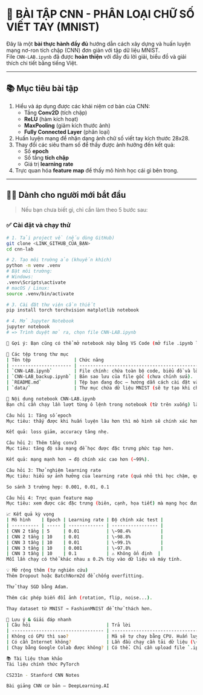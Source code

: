 # 🔎 BÀI TẬP CNN - PHÂN LOẠI CHỮ SỐ VIẾT TAY (MNIST)

Đây là một **bài thực hành đầy đủ** hướng dẫn cách xây dựng và huấn luyện mạng nơ-ron tích chập (CNN) đơn giản với tập dữ liệu MNIST.  
File `CNN-LAB.ipynb` đã được **hoàn thiện** với đầy đủ lời giải, biểu đồ và giải thích chi tiết bằng tiếng Việt.

---

## 📚 Mục tiêu bài tập

1. Hiểu và áp dụng được các khái niệm cơ bản của CNN:
   - Tầng **Conv2D** (tích chập)
   - **ReLU** (hàm kích hoạt)
   - **MaxPooling** (giảm kích thước ảnh)
   - **Fully Connected Layer** (phân loại)
2. Huấn luyện mạng để nhận dạng ảnh chữ số viết tay kích thước 28x28.
3. Thay đổi các siêu tham số để thấy được ảnh hưởng đến kết quả:
   - Số **epoch**
   - Số tầng **tích chập**
   - Giá trị **learning rate**
4. Trực quan hóa **feature map** để thấy mô hình học cái gì bên trong.

---

## 🧑‍💻 Dành cho người mới bắt đầu

> Nếu bạn chưa biết gì, chỉ cần làm theo 5 bước sau:

### ✅ Cài đặt và chạy thử

```bash
# 1. Tải project về (nếu dùng GitHub)
git clone <LINK_GITHUB_CỦA_BẠN>
cd cnn-lab

# 2. Tạo môi trường ảo (khuyến khích)
python -m venv .venv
# Bật môi trường:
# Windows:
.venv\Scripts\activate
# macOS / Linux:
source .venv/bin/activate

# 3. Cài đặt thư viện cần thiết
pip install torch torchvision matplotlib notebook

# 4. Mở Jupyter Notebook
jupyter notebook
# => Trình duyệt mở ra, chọn file CNN-LAB.ipynb

📝 Gợi ý: Bạn cũng có thể mở notebook này bằng VS Code (mở file .ipynb là chạy được).

📁 Các tệp trong thư mục
| Tên tệp                | Chức năng                                                     |
| ---------------------- | ------------------------------------------------------------- |
| `CNN-LAB.ipynb`        | File chính: chứa toàn bộ code, biểu đồ và lời giải 4 câu hỏi. |
| `CNN-LAB_backup.ipynb` | Bản sao lưu của file gốc (chưa chỉnh sửa).                    |
| `README.md`            | Tệp bạn đang đọc – hướng dẫn cách cài đặt và sử dụng.         |
| `data/`                | Thư mục chứa dữ liệu MNIST (sẽ tự tạo khi chạy lần đầu).      |

📌 Nội dung notebook CNN-LAB.ipynb
Bạn chỉ cần chạy lần lượt từng ô lệnh trong notebook (từ trên xuống) là được.

Câu hỏi 1: Tăng số epoch
Mục tiêu: thấy được khi huấn luyện lâu hơn thì mô hình sẽ chính xác hơn như thế nào.

Kết quả: loss giảm, accuracy tăng nhẹ.

Câu hỏi 2: Thêm tầng conv3
Mục tiêu: tăng độ sâu mạng để học được đặc trưng phức tạp hơn.

Kết quả: mạng mạnh hơn → độ chính xác cao hơn (~99%).

Câu hỏi 3: Thử nghiệm learning rate
Mục tiêu: hiểu sự ảnh hưởng của learning rate (quá nhỏ thì học chậm, quá lớn thì dao động).

So sánh 3 trường hợp: 0.001, 0.01, 0.1

Câu hỏi 4: Trực quan feature map
Mục tiêu: xem được các đặc trưng (biên, cạnh, họa tiết) mà mạng học được qua từng tầng.

📈 Kết quả kỳ vọng
| Mô hình    | Epoch | Learning rate | Độ chính xác test |
| ---------- | ----- | ------------- | ----------------- |
| CNN 2 tầng | 5     | 0.01          | \~98.4%           |
| CNN 2 tầng | 10    | 0.01          | \~98.8%           |
| CNN 3 tầng | 10    | 0.01          | \~99.1%           |
| CNN 3 tầng | 10    | 0.001         | \~97.8%           |
| CNN 3 tầng | 10    | 0.1           | ⚠️ Không ổn định  |
Mỗi lần chạy có thể khác nhau ± 0.2% tùy vào dữ liệu và máy tính.

💡 Mở rộng thêm (tự nghiên cứu)
Thêm Dropout hoặc BatchNorm2d để chống overfitting.

Thử thay SGD bằng Adam.

Thêm các phép biến đổi ảnh (rotation, flip, noise...).

Thay dataset từ MNIST → FashionMNIST để thử thách hơn.

📌 Lưu ý & Giải đáp nhanh
| Câu hỏi                            | Trả lời                                                                 |
| ---------------------------------- | ----------------------------------------------------------------------- |
| Không có GPU thì sao?              | Mã sẽ tự chạy bằng CPU. Huấn luyện chậm hơn một chút nhưng vẫn OK.      |
| Có cần Internet không?             | Lần đầu chạy cần tải dữ liệu (\~11MB). Sau đó không cần nữa.            |
| Chạy bằng Google Colab được không? | Có thể. Chỉ cần upload file `.ipynb` vào Colab, bật GPU và chạy từng ô. |

📚 Tài liệu tham khảo
Tài liệu chính thức PyTorch

CS231n - Stanford CNN Notes

Bài giảng CNN cơ bản – DeepLearning.AI
